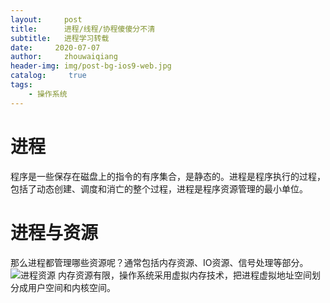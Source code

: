 ```yaml
---
layout:     post
title:      进程/线程/协程傻傻分不清
subtitle:   进程学习转载
date:     2020-07-07
author:     zhouwaiqiang
header-img: img/post-bg-ios9-web.jpg
catalog: 	 true
tags:
    - 操作系统
---
```

# 进程
程序是一些保存在磁盘上的指令的有序集合，是静态的。进程是程序执行的过程，包括了动态创建、调度和消亡的整个过程，进程是程序资源管理的最小单位。

# 进程与资源
那么进程都管理哪些资源呢？通常包括内存资源、IO资源、信号处理等部分。
![进程资源](/image/process/process1)
内存资源有限，操作系统采用虚拟内存技术，把进程虚拟地址空间划分成用户空间和内核空间。
